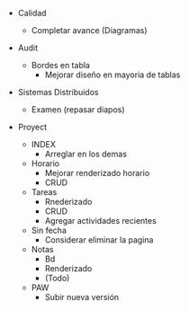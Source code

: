 

- Calidad 
  - Completar avance (Diagramas)


- Audit 
  - Bordes en tabla 
    - Mejorar diseño en mayoria de tablas


- Sistemas Distribuidos
  - Examen (repasar diapos)


- Proyect 
  - INDEX
    - Arreglar en los demas
  - Horario 
    - Mejorar renderizado horario
    - CRUD
  - Tareas
    - Rnederizado
    - CRUD
    - Agregar actividades recientes 
  - Sin fecha
    - Considerar eliminar la pagina
  - Notas
    - Bd 
    - Renderizado
    - (Todo)
  - PAW
    - Subir nueva versión



